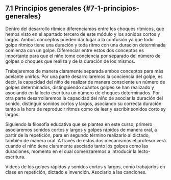 ## 7.1 Principios generales {#7-1-principios-generales}

Dentro del desarrollo rítmico diferenciamos entre los choques rítmicos, que hemos visto en el apartado tercero de este módulo y los sonidos cortos y largos. Ambos conceptos pueden dar lugar a la confusión ya que todo golpe rítmico tiene una duración y toda ritmo con una duración determinada comienza con un golpe. Diferenciar entre estos dos conceptos es importante para que el niño tome conciencia por separado del número de golpes o choques que realiza y de la duración de los mismos.

Trabajaremos de manera claramente separada ambos conceptos para más adelante unirlos. Por una parte desarrollaremos la conciencia del golpe, es decir, la capacidad del niño de realizar de manera consciente un número de golpes determinados, distinguiendo cuántos golpes se han realizado y asociando en la lecto escritura un número de choques determinados. Por otra parte desarrollaremos la capacidad del niño de asociar la duración del sonido, distinguir sonidos cortos y largos, asociando su correcta duración tanto a la hora de reproducir ritmos como de leer y escribir sonidos corto sy largos.

Siguiendo la filosofía educativa que se plantea en este curso, primero asociaremos sonidos cortos y largos y golpes rápidos de manera oral, a partir de la repetición, para en segundo término realizarlo al dictado, también de manera oral. A  través de estos dos mecanismos el profesor verá cuando el niño tiene claramente asociado tanto los golpes como las duraciones, momento en el cual comenzaremos a introducir la lecto-escritura.

Videos de los golpes rápidos y sonidos cortos y largos, como trabajarlos en clase en repetición, dictado e invención. Asociarlo a  las canciones.